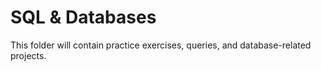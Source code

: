 # SQL & Databases
This folder will contain practice exercises, queries, and database-related projects.